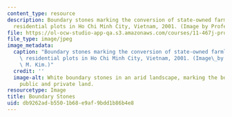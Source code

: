 ```yaml
---
content_type: resource
description: Boundary stones marking the conversion of state-owned farmland into private
  residential plots in Ho Chi Minh City, Vietnam, 2001. (Image by Professor A.M. Kim)
file: https://ol-ocw-studio-app-qa.s3.amazonaws.com/courses/11-467j-property-rights-in-transition-spring-2005/db9262adb5501b68e9af9bdd1b86b4e8_11-467js05.jpg
file_type: image/jpeg
image_metadata:
  caption: "Boundary stones marking the conversion of state-owned farmland into private\
    \ residential plots in Ho Chi Minh City, Vietnam, 2001. (Image\_by Prof. Annette\
    \ M. Kim.)"
  credit: ''
  image-alt: White boundary stones in an arid landscape, marking the boundary between
    public and private land.
resourcetype: Image
title: Boundary Stones
uid: db9262ad-b550-1b68-e9af-9bdd1b86b4e8
---
```

